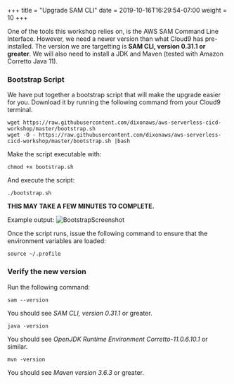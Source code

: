 +++
title = "Upgrade SAM CLI"
date = 2019-10-16T16:29:54-07:00
weight = 10
+++

One of the tools this workshop relies on, is the AWS SAM Command Line Interface. However, we need a newer version 
than what Cloud9 has pre-installed. The version we are targetting is **SAM CLI, version 0.31.1 or greater**. We will also need
to install a JDK and Maven (tested with Amazon Corretto Java 11).

### Bootstrap Script

We have put together a bootstrap script that will make the upgrade easier for you. Download it by running the 
following command from your Cloud9 terminal. 

```
wget https://raw.githubusercontent.com/dixonaws/aws-serverless-cicd-workshop/master/bootstrap.sh
wget -O - https://raw.githubusercontent.com/dixonaws/aws-serverless-cicd-workshop/master/bootstrap.sh |bash
```

Make the script executable with:

```
chmod +x bootstrap.sh
```

And execute the script:

```
./bootstrap.sh
```

**THIS MAY TAKE A FEW MINUTES TO COMPLETE.**

Example output: 
![BootstrapScreenshot](/images/screenshot-bootstrap.png)

Once the script runs, issue the following command to ensure that the environment variables are loaded:

```
source ~/.profile
```



### Verify the new version

Run the following command: 

```
sam --version
```

You should see *SAM CLI, version 0.31.1* or greater.

```
java -version
```

You should see *OpenJDK Runtime Environment Corretto-11.0.6.10.1* or similar.

```
mvn -version
```

You should see *Maven version 3.6.3* or greater. 